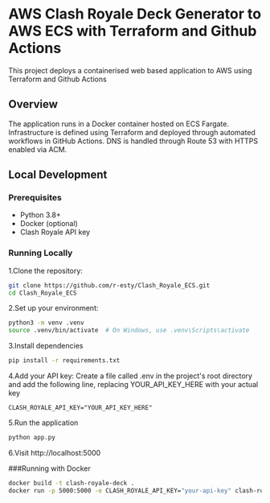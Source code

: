 # AWS Clash Royale Deck Generator to AWS ECS with Terraform and Github Actions

This project deploys a containerised web based application to AWS using Terraform and Github Actions

## Overview 

The application runs in a Docker container hosted on ECS Fargate. Infrastructure is defined using Terraform and deployed through automated workflows in GitHub Actions. DNS is handled through Route 53 with HTTPS enabled via ACM.

##  Local Development

### Prerequisites
- Python 3.8+
- Docker (optional)
- Clash Royale API key

### Running Locally

1.Clone the repository:
```bash
git clone https://github.com/r-esty/Clash_Royale_ECS.git
cd Clash_Royale_ECS
```
2.Set up your environment:
```bash
python3 -m venv .venv
source .venv/bin/activate  # On Windows, use .venv\Scripts\activate
```
3.Install dependencies
```bash
pip install -r requirements.txt
```
4.Add your API key:
Create a file called .env in the project's root directory and add the following line, replacing YOUR_API_KEY_HERE with your actual key
```
CLASH_ROYALE_API_KEY="YOUR_API_KEY_HERE"
```
5.Run the application
```bash
python app.py
```
6.Visit http://localhost:5000

###Running with Docker
```bash
docker build -t clash-royale-deck .
docker run -p 5000:5000 -e CLASH_ROYALE_API_KEY="your-api-key" clash-royale-deck
```

















